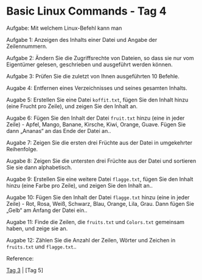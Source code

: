 # Basic Linux Commands - Tag 4


Aufgabe: Mit welchem Linux-Befehl kann man

Aufgabe 1: Anzeigen des Inhalts einer Datei und Angabe der Zeilennummern.

Aufgabe 2: Ändern Sie die Zugriffsrechte von Dateien, so dass sie nur vom Eigentümer gelesen, geschrieben und ausgeführt werden können.

Aufgabe 3: Prüfen Sie die zuletzt von Ihnen ausgeführten 10 Befehle.

Augabe  4: Entfernen eines Verzeichnisses und seines gesamten Inhalts.

Augabe  5: Erstellen Sie eine Datei `koffit.txt`, fügen Sie den Inhalt hinzu (eine Frucht pro Zeile), und zeigen Sie den Inhalt an.

Augabe  6: Fügen Sie den Inhalt der Datei `fruit.txt` hinzu (eine in jeder Zeile) - Apfel, Mango, Banane, Kirsche, Kiwi, Orange, Guave. Fügen Sie dann „Ananas“ an das Ende der Datei an..

Augabe  7: Zeigen Sie die ersten drei Früchte aus der Datei in umgekehrter Reihenfolge.

Augabe  8: Zeigen Sie die untersten drei Früchte aus der Datei und sortieren Sie sie dann alphabetisch.

Augabe  9: Erstellen Sie eine weitere Datei `flagge.txt`, fügen Sie den Inhalt hinzu (eine Farbe pro Zeile), und zeigen Sie den Inhalt an..

Augabe  10: Fügen Sie den Inhalt der Datei `flagge.txt` hinzu (eine in jeder Zeile) - Rot, Rosa, Weiß, Schwarz, Blau, Orange, Lila, Grau. Dann fügen Sie „Gelb“ am Anfang der Datei ein..

Augabe  11: Finde die Zeilen, die `fruits.txt` und `Colors.txt` gemeinsam haben, und zeige sie an.

Augabe  12: Zählen Sie die Anzahl der Zeilen, Wörter und Zeichen in `fruits.txt` und `flagge.txt`..


Reference:



[Tag 3](https://github.com/aboudou123/DevOps-im-Galopp/blob/main/Tag%203/Dateien%20mit%20Vim%20erstellen.md) | [Tag 5]
